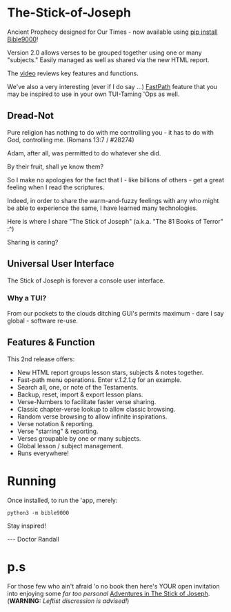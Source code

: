 # The-Stick-of-Joseph
Ancient Prophecy designed for Our Times - now available using [pip install Bible9000](https://pypi.org/project/Bible9000/)!

Version 2.0 allows verses to be grouped together using one or many "subjects." Easily managed as well as shared via the new HTML report. 

The [video](https://youtube.com/shorts/pDHX4phEghs?feature=share) reviews key features and functions.

We've also a very interesting (ever if I do say ...) [FastPath](https://www.youtube.com/shorts/_XdGfegEiEc) feature that you may be inspired to use in your own TUI-Taming 'Ops as well.

## Dread-Not
Pure religion has nothing to do with me controlling you - it has to do with God, controlling me. (Romans 13:7 / #28274)

Adam, after all, was permitted to do whatever she did.

By their fruit, shall ye know them?

So I make no apologies for the fact that I - like billions of others - get a great feeling when I read the scriptures. 

Indeed, in order to share the warm-and-fuzzy feelings with any who might be able to experience the same, I have learned many technologies. 

Here is where I share "The Stick of Joseph" (a.k.a. "The 81 Books of Terror" :^)

Sharing is caring?

## Universal User Interface
The Stick of Joseph is forever a console user interface.

### Why a TUI?
From our pockets to the clouds ditching GUI's permits maximum - dare I say global - software re-use.

## Features & Function
This 2nd release offers:

* New HTML report groups lesson stars, subjects & notes together.
* Fast-path menu operations. Enter *v.1.2.1.q* for an example.
* Search all, one, or note of the Testaments.
* Backup, reset, import & export lesson plans.
* Verse-Numbers to facilitate faster verse sharing.
* Classic chapter-verse lookup to allow classic browsing.
* Random verse browsing to allow infinite inspirations.
* Verse notation & reporting.
* Verse "starring" & reporting.
* Verses groupable by one or many subjects.
* Global lesson / subject management.
* Runs everywhere!

# Running
Once installed, to run the 'app, merely:

```
python3 -m bible9000
```

Stay inspired!

--- Doctor Randall 

# p.s
For those few who ain't afraid 'o no book then here's YOUR open invitation into enjoying some *far too personal* [Adventures in The Stick of Joseph](https://www.youtube.com/playlist?list=PLyE7r5UapthW5yfFy_N0dqjEsIk-tIhD5). (**WARNING:** *Leftist discression is advised!*)


